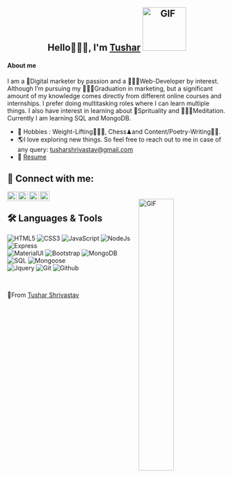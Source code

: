 <div align="center" >

## Hello🙋🏻‍♂️, I'm [Tushar](https://github.com/Tushu17)  <img width="100" height="100" alt="GIF" src="https://media.giphy.com/media/1sMGC0XjA1Hk58wppo/giphy.gif" />
</div>

#### About me  
I am a 📲Digital marketer by passion and a 👨🏻‍💻Web-Developer by interest. Although I’m pursuing my 👨🏻‍🎓Graduation in marketing, but a significant amount of my knowledge comes directly from different online courses and internships. I prefer doing multitasking roles where I can learn multiple things. I also have interest in learning about 📿Sprituality and 🧘🏻‍♂️Meditation. Currently I am learning SQL and MongoDB.


- 🎐 Hobbies : Weight-Lifting🏋🏻‍♂️, Chess♟and Content/Poetry-Writing✍🏻.
- 🌎I love exploring new things. So feel free to reach out to me in case of any query: tusharshrivastav@gmail.com
- 📝 [Resume](https://drive.google.com/file/d/1VNp-I2Sl2pPzuW6YbHapwEz3KoQM8jO3/view?usp=sharing)



 ## 🔌 Connect with me:

[<img align="left" alt="Tushar's Linkedin | LinkedIn" width="22px" src="https://cdn.jsdelivr.net/npm/simple-icons@v3/icons/linkedin.svg" />][linkedin]
[<img align="left" alt="Tushar's Telegram | Telegram" width="22px" src="https://cdn.jsdelivr.net/npm/simple-icons@v3/icons/telegram.svg" />][telegram]
[<img align="left" alt="Tushar's Instagram | Instagram" width="22px" src="https://cdn.jsdelivr.net/npm/simple-icons@v3/icons/instagram.svg" />][instagram]
[<img align="left" alt="Tushar's Email | Email" width="22px" src="https://cdn.jsdelivr.net/npm/simple-icons@v3/icons/gmail.svg" />][email]

<br /> 

<img align="right" alt="GIF" width="40%" src="https://media.giphy.com/media/Yl5VGKskuiKrv6R2pN/giphy.gif" /> 


## 🛠️ Languages & Tools


![HTML5](https://img.shields.io/badge/-HTML5-000000?style=flat&logo=html5) 
![CSS3](https://img.shields.io/badge/-CSS-000000?style=flat&logo=css3)
![JavaScript](https://img.shields.io/badge/-JavaScript-000000?style=flat&logo=javascript)
![NodeJs](https://img.shields.io/badge/-NodeJs-000000?style=flat&logo=node.js)
![Express](https://img.shields.io/badge/Express-000000?style=flat&logo=express) <br />
![MaterialUI](https://img.shields.io/badge/Material_UI-000000?style=flat&logo=materialui) 
![Bootstrap](https://img.shields.io/badge/Bootstrap-000000?style=flat&logo=bootstrap)
![MongoDB](https://img.shields.io/badge/-MongoDB-000000?style=flat&logo=mongodb)
![SQL](https://img.shields.io/badge/-SQL-000000?style=flat&logo=mysql)
![Mongoose](https://img.shields.io/badge/-Mongoose-000000?style=flat&logo=mongoose) <br />
![Jquery](https://img.shields.io/badge/-Jquery-000000?style=flat&logo=jquery)
![Git](https://img.shields.io/badge/-Git-000000?style=flat&logo=git)
![Github](https://img.shields.io/badge/-Github-000000?style=flat&logo=github) <br />

 <br />



 📍From [Tushar Shrivastav](https://github.com/Tushu17)

[linkedin]: linkedin.com/in/tushar-shrivastav17
[instagram]: https://instagram.com/its_tush17
[telegram]: https://t.me/Tushu17
[email]: mailto:Tusharshrivastav1711@gmail.com

